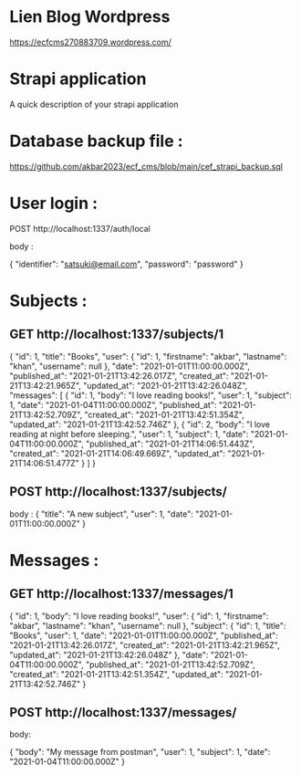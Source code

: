 # Lien Blog Wordpress

https://ecfcms270883709.wordpress.com/



# Strapi application

A quick description of your strapi application

# Database backup file : 
https://github.com/akbar2023/ecf_cms/blob/main/cef_strapi_backup.sql

# User login :

POST http://localhost:1337/auth/local

body : 

{
    "identifier": "satsuki@email.com",
    "password": "password"
}



# Subjects : 

## GET http://localhost:1337/subjects/1

{
    "id": 1,
    "title": "Books",
    "user": {
        "id": 1,
        "firstname": "akbar",
        "lastname": "khan",
        "username": null
    },
    "date": "2021-01-01T11:00:00.000Z",
    "published_at": "2021-01-21T13:42:26.017Z",
    "created_at": "2021-01-21T13:42:21.965Z",
    "updated_at": "2021-01-21T13:42:26.048Z",
    "messages": [
        {
            "id": 1,
            "body": "I love reading books!",
            "user": 1,
            "subject": 1,
            "date": "2021-01-04T11:00:00.000Z",
            "published_at": "2021-01-21T13:42:52.709Z",
            "created_at": "2021-01-21T13:42:51.354Z",
            "updated_at": "2021-01-21T13:42:52.746Z"
        },
        {
            "id": 2,
            "body": "I love reading at night before sleeping.",
            "user": 1,
            "subject": 1,
            "date": "2021-01-04T11:00:00.000Z",
            "published_at": "2021-01-21T14:06:51.443Z",
            "created_at": "2021-01-21T14:06:49.669Z",
            "updated_at": "2021-01-21T14:06:51.477Z"
        }
    ]
}



## POST http://localhost:1337/subjects/

body :
{
    "title": "A new subject",
    "user": 1,
    "date": "2021-01-01T11:00:00.000Z"
}




# Messages :


## GET http://localhost:1337/messages/1

{
    "id": 1,
    "body": "I love reading books!",
    "user": {
        "id": 1,
        "firstname": "akbar",
        "lastname": "khan",
        "username": null
    },
    "subject": {
        "id": 1,
        "title": "Books",
        "user": 1,
        "date": "2021-01-01T11:00:00.000Z",
        "published_at": "2021-01-21T13:42:26.017Z",
        "created_at": "2021-01-21T13:42:21.965Z",
        "updated_at": "2021-01-21T13:42:26.048Z"
    },
    "date": "2021-01-04T11:00:00.000Z",
    "published_at": "2021-01-21T13:42:52.709Z",
    "created_at": "2021-01-21T13:42:51.354Z",
    "updated_at": "2021-01-21T13:42:52.746Z"
}



## POST http://localhost:1337/messages/

body: 

{
    "body": "My message from postman",
    "user": 1,
    "subject": 1,
    "date": "2021-01-04T11:00:00.000Z"
}

